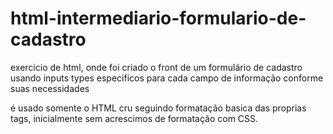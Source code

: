 # html-intermediario-formulario-de-cadastro

<p> exercicio de html, onde foi criado o front de um formulário de cadastro usando inputs types especificos para cada campo de informação conforme suas necessidades
<p> é usado somente o HTML cru seguindo formatação basica das proprias tags, inicialmente sem acrescimos de formatação com CSS.
